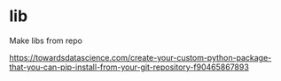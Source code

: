 # lib


Make libs from repo 

https://towardsdatascience.com/create-your-custom-python-package-that-you-can-pip-install-from-your-git-repository-f90465867893

